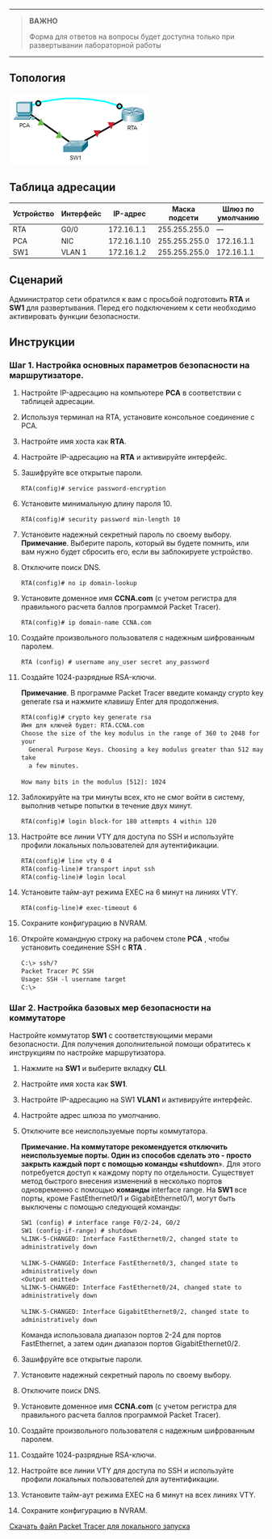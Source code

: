 
---

> **ВАЖНО**
> 
> Форма для ответов на вопросы будет доступна только при развертывании лабораторной работы 

---

## Топология

![](./assets/topology.png)

## Таблица адресации

| Устройство | Интерфейс | IP-адрес    | Маска подсети | Шлюз по умолчанию |
|------------|-----------|-------------|---------------|-------------------|
| RTA        | G0/0      | 172.16.1.1  | 255.255.255.0 | —                 |
| PCA        | NIC       | 172.16.1.10 | 255.255.255.0 | 172.16.1.1        |
| SW1        | VLAN 1    | 172.16.1.2  | 255.255.255.0 | 172.16.1.1        |

## Сценарий

Администратор сети обратился к вам с просьбой подготовить **RTA** и **SW1** для развертывания. Перед его подключением к сети необходимо активировать функции безопасности.

## Инструкции

### Шаг 1. Настройка основных параметров безопасности на маршрутизаторе.

1.  Настройте IP-адресацию на компьютере **PCA** в соответствии с таблицей адресации.

2.  Используя терминал на RTA, установите консольное соединение с PCA.

3.  Настройте имя хоста как **RTA**.

4.  Настройте IP-адресацию на **RTA** и активируйте интерфейс.

5.  Зашифруйте все открытые пароли.

    ```
    RTA(config)# service password-encryption
    ```

6.  Установите минимальную длину пароля 10.

    ```
    RTA(config)# security password min-length 10
    ```

7.  Установите надежный секретный пароль по своему выбору. **Примечание**. Выберите пароль, который вы будете помнить, или вам нужно будет сбросить его, если вы заблокируете устройство.

8.  Отключите поиск DNS.

    ```
    RTA(config)# no ip domain-lookup
    ```

9.  Установите доменное имя **CCNA.com** (с учетом регистра для правильного расчета баллов программой Packet Тracer).

    ```
    RTA(config)# ip domain-name CCNA.com
    ```

10. Создайте произвольного пользователя с надежным шифрованным паролем.

    ```
    RTA (config) # username any_user secret any_password 
    ```

11. Создайте 1024-разрядные RSA-ключи.

    **Примечание**. В программе Packet Tracer введите команду crypto key generate rsa и нажмите клавишу Enter для продолжения.

    ```
    RTA(config)# crypto key generate rsa
    Имя для ключей будет: RTA.CCNA.com
    Choose the size of the key modulus in the range of 360 to 2048 for your
      General Purpose Keys. Choosing a key modulus greater than 512 may take
      a few minutes.

    How many bits in the modulus [512]: 1024
    ```

12. Заблокируйте на три минуты всех, кто не смог войти в систему, выполнив четыре попытки в течение двух минут.

    ```
    RTA(config)# login block-for 180 attempts 4 within 120
    ```

13. Настройте все линии VTY для доступа по SSH и используйте профили локальных пользователей для аутентификации.

    ```
    RTA(config)# line vty 0 4
    RTA(config-line)# transport input ssh
    RTA(config-line)# login local
    ```

14. Установите тайм-аут режима EXEC на 6 минут на линиях VTY.

    ```
    RTA(config-line)# exec-timeout 6
    ```

15. Сохраните конфигурацию в NVRAM.

16. Откройте командную строку на рабочем столе **PCA** , чтобы установить соединение SSH с **RTA** .

    ```
    C:\> ssh/?
    Packet Tracer PC SSH
    Usage: SSH -l username target
    C:\>
    ```

### Шаг 2. Настройка базовых мер безопасности на коммутаторе

Настройте коммутатор **SW1** с соответствующими мерами безопасности. Для получения дополнительной помощи обратитесь к инструкциям по настройке маршрутизатора.

1.  Нажмите на **SW1** и выберите вкладку **CLI**.

2.  Настройте имя хоста как **SW1**.

3.  Настройте IP-адресацию на SW1 **VLAN1** и активируйте интерфейс.

4.  Настройте адрес шлюза по умолчанию.

5.  Отключите все неиспользуемые порты коммутатора.

    **Примечание. На коммутаторе рекомендуется отключить неиспользуемые порты. Один из способов сделать это - просто закрыть каждый порт с помощью команды «shutdown**». Для этого потребуется доступ к каждому порту по отдельности. Существует метод быстрого внесения изменений в несколько портов одновременно с помощью **команды** interface range. На **SW1** все порты, кроме FastEthernet0/1 и GigabitEthernet0/1, могут быть выключены с помощью следующей команды:

    ```
    SW1 (config) # interface range F0/2-24, G0/2
    SW1 (config-if-range) # shutdown
    %LINK-5-CHANGED: Interface FastEthernet0/2, changed state to administratively down

    %LINK-5-CHANGED: Interface FastEthernet0/3, changed state to administratively down
    <Output omitted>
    %LINK-5-CHANGED: Interface FastEthernet0/24, changed state to administratively down

    %LINK-5-CHANGED: Interface GigabitEthernet0/2, changed state to administratively down
    ```

    Команда использовала диапазон портов 2-24 для портов FastEthernet, а затем один диапазон портов GigabitEthernet0/2.

6.  Зашифруйте все открытые пароли.

7.  Установите надежный секретный пароль по своему выбору.

8.  Отключите поиск DNS.

9.  Установите доменное имя **CCNA.com** (с учетом регистра для правильного расчета баллов программой Packet Тracer).

10. Создайте произвольного пользователя с надежным шифрованным паролем.

11. Создайте 1024-разрядные RSA-ключи.

12. Настройте все линии VTY для доступа по SSH и используйте профили локальных пользователей для аутентификации.

13. Установите тайм-аут режима EXEC на 6 минут на всех линиях VTY.

14. Сохраните конфигурацию в NVRAM.

[Скачать файл Packet Tracer для локального запуска](./assets/16.4.6-lab.pka)
